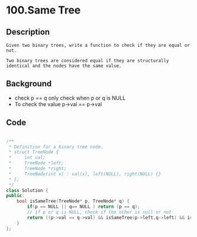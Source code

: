 # 100.Same Tree
## Description
```
Given two binary trees, write a function to check if they are equal or not.

Two binary trees are considered equal if they are structurally identical and the nodes have the same value.
```
## Background
* check p == q only check when p or q is NULL
* To check the value p->val == p->val


## Code

```c++

/**
 * Definition for a binary tree node.
 * struct TreeNode {
 *     int val;
 *     TreeNode *left;
 *     TreeNode *right;
 *     TreeNode(int x) : val(x), left(NULL), right(NULL) {}
 * };
 */
class Solution {
public:
    bool isSameTree(TreeNode* p, TreeNode* q) {
        if(p == NULL || q== NULL ) return (p == q);
        // if p or q is NULL, check if the other is null or not
        return ((p->val == q->val) && isSameTree(p->left,q->left) && isSameTree(p->right,q->right));
    }
};
```
